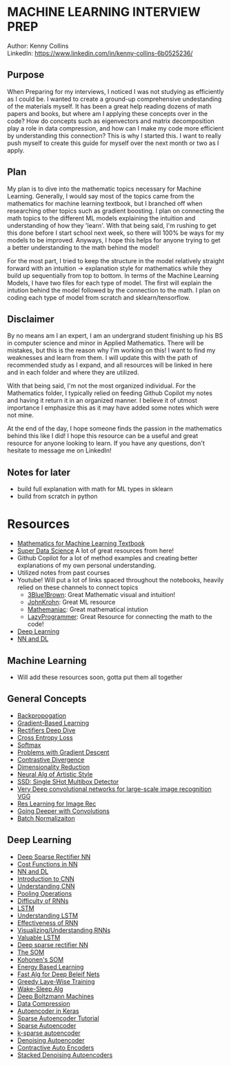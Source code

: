 
# MACHINE LEARNING INTERVIEW PREP

Author: Kenny Collins  
LinkedIn: <https://www.linkedin.com/in/kenny-collins-6b0525236/>  

## Purpose

When Preparing for my interviews, I noticed I was not studying as efficiently as I could be. I wanted to create a ground-up comprehensive undestanding of the materials myself. It has been a great help reading dozens of math papers and books, but where am I applying these concepts over in the code? How do concepts such as eigenvectors and matrix decomposition play a role in data compression, and how can I make my code more efficient by understanding this connection? This is why I started this. I want to really push myself to create this guide for myself over the next month or two as I apply.  

## Plan

My plan is to dive into the mathematic topics necessary for Machine Learning. Generally, I would say most of the topics came from the mathematics for machine learning textbook, but I branched off when researching other topics such as gradient boosting. I plan on connecting the math topics to the different ML models explaining the intuition and understanding of how they 'learn'. With that being said, I'm rushing to get this done before I start school next week, so there will 100% be ways for my models to be improved. Anyways, I hope this helps for anyone trying to get a better understanding to the math behind the model!

For the most part, I tried to keep the structure in the model relatively straight forward with an intuition -> explanation style for mathematics while they build up sequentially from top to bottom. In terms of the Machine Learning Models, I have two files for each type of model. The first will explain the intution behind the model followed by the connection to the math. I plan on coding each type of model from scratch and sklearn/tensorflow.  

## Disclaimer

By no means am I an expert, I am an undergrand student finishing up his BS in computer science and minor in Applied Mathematics. There will be mistakes, but this is the reason why I'm working on this! I want to find my weaknesses and learn from them. I will update this with the path of recommended study as I expand, and all resources will be linked in here and in each folder and where they are utilized.  

With that being said, I'm not the most organized individual. For the Mathematics folder, I typically relied on feeding Github Copilot my notes and having it return it in an organized manner. I believe it of utmost importance I emphasize this as it may have added some notes which were not mine.  

At the end of the day, I hope someone finds the passion in the mathematics behind this like I did! I hope this resource can be a useful and great resource for anyone looking to learn. If you have any questions, don't hesitate to message me on LinkedIn!  

## Notes for later

- build full explanation with math for ML types in sklearn
- build from scratch in python

# Resources

- [Mathematics for Machine Learning Textbook](https://mml-book.github.io)
- [Super Data Science](https://www.superdatascience.com) A lot of great resources from here!  
- Github Copilot for a lot of method examples and creating better explanations of my own personal understanding.
- Utilized notes from past courses
- Youtube! Will put a lot of links spaced throughout the notebooks, heavily relied on these channels to connect topics
  - [3Blue1Brown](https://www.youtube.com/@3blue1brown/courses): Great Mathematic visual and intuition!
  - [JohnKrohn](https://www.youtube.com/@JonKrohnLearns/playlists): Great ML resource
  - [Mathemaniac](https://www.youtube.com/@mathemaniac): Great mathematical intution
  - [LazyProgrammer](https://www.youtube.com/@LazyProgrammerOfficial): Great Resource for connecting the math to the code!
- [Deep Learning](https://www.deeplearningbook.org)
- [NN and DL](http://neuralnetworksanddeeplearning.com/index.html)

## Machine Learning

- Will add these resources soon, gotta put them all together

## General Concepts

- [Backpropogation](http://yann.lecun.com/exdb/publis/pdf/lecun-98b.pdf)
- [Gradient-Based Learning](http://yann.lecun.com/exdb/publis/pdf/lecun-01a.pdf)
- [Rectifiers Deep Dive](https://arxiv.org/pdf/1502.01852.pdf)
- [Cross Entropy Loss](https://rdipietro.github.io/friendly-intro-to-cross-entropy-loss/)
- [Softmax](http://peterroelants.github.io/posts/neural_network_implementation_intermezzo02/)
- [Problems with Gradient Descent](http://www-dsi.ing.unifi.it/~paolo/ps/tnn-94-gradient.pdf)
- [Contrastive Divergence](http://www.robots.ox.ac.uk/~ojw/files/NotesOnCD.pdf)
- [Dimensionality Reduction](https://www.cs.toronto.edu/~hinton/science.pdf)
- [Neural Alg of Artistic Style](https://arxiv.org/abs/1508.06576)
- [SSD: Single SHot Multibox Detector](https://arxiv.org/abs/1512.02325)
- [Very Deep convolutional networks for large-scale image recognition VGG](https://arxiv.org/abs/1409.1556)
- [Res Learning for Image Rec](https://arxiv.org/abs/1512.03385)
- [Going Deeper with Convolutions](https://arxiv.org/abs/1409.4842)
- [Batch Normalizaiton](https://arxiv.org/abs/1502.03167)

## Deep Learning

- [Deep Sparse Rectifier NN](http://jmlr.org/proceedings/papers/v15/glorot11a/glorot11a.pdf)
- [Cost Functions in NN](http://stats.stackexchange.com/questions/154879/a-list-of-cost-functions-used-in-neural-networks-alongside-applications)
- [NN and DL](http://neuralnetworksanddeeplearning.com/chap2.html)
- [Introduction to CNN](http://cs.nju.edu.cn/wujx/paper/CNN.pdf)
- [Understanding CNN](https://arxiv.org/pdf/1609.04112.pdf)
- [Pooling Operations](http://ais.uni-bonn.de/papers/icann2010_maxpool.pdf)
- [Difficulty of RNNs](http://www.jmlr.org/proceedings/papers/v28/pascanu13.pdf)
- [LSTM](http://www.bioinf.jku.at/publications/older/2604.pdf)
- [Understanding LSTM](http://colah.github.io/posts/2015-08-Understanding-LSTMs/)
- [Effectiveness of RNN](http://karpathy.github.io/2015/05/21/rnn-effectiveness/)
- [Visualizing/Understanding RNNs](https://arxiv.org/pdf/1506.02078.pdf)
- [Valuable LSTM](https://arxiv.org/pdf/1503.04069.pdf)
- [Deep sparse rectifier NN](http://jmlr.org/proceedings/papers/v15/glorot11a/glorot11a.pdf)
- [The SOM](http://sci2s.ugr.es/keel/pdf/algorithm/articulo/1990-Kohonen-PIEEE.pdf)
- [Kohonen's SOM](http://www.ai-junkie.com/ann/som/som1.html)
- [Energy Based Learning](http://yann.lecun.com/exdb/publis/pdf/lecun-06.pdf)
- [Fast Alg for Deep Beleif Nets](https://www.cs.toronto.edu/~hinton/absps/fastnc.pdf)
- [Greedy Laye-Wise Training](http://www.iro.umontreal.ca/~lisa/pointeurs/BengioNips2006All.pdf)
- [Wake-Sleep Alg](http://www.gatsby.ucl.ac.uk/~dayan/papers/hdfn95.pdf)
- [Deep Boltzmann Machines](http://www.utstat.toronto.edu/~rsalakhu/papers/dbm.pdf)
- [Data Compression](https://probablydance.com/2016/04/30/neural-networks-are-impressively-good-at-compression)
- [Autoencoder in Keras](https://blog.keras.io/building-autoencoders-in-keras.html)
- [Sparse Autoencoder Tutorial](http://mccormickml.com/2014/05/30/deep-learning-tutorial-sparse-autoencoder)
- [Sparse Autoencoder](http://www.ericlwilkinson.com/blog/2014/11/19/deep-learning-sparse-autoencoders)
- [k-sparse autoencoder](https://arxiv.org/pdf/1312.5663.pdf)
- [Denoising Autoencoder](http://www.cs.toronto.edu/~larocheh/publications/icml-2008-denoising-autoencoders.pdf)
- [Contractive Auto Encoders](http://machinelearning.wustl.edu/mlpapers/paper_files/ICML2011Rifai_455.pdf)
- [Stacked Denoising Autoencoders](http://www.jmlr.org/papers/volume11/vincent10a/vincent10a.pdf)
